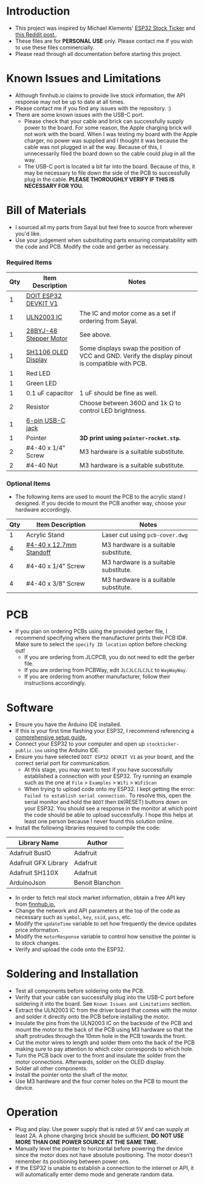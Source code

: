 # Introduction
* This project was inspired by Michael Klements' [ESP32 Stock Ticker](https://www.the-diy-life.com/bitcoin-ticker-using-an-esp32-and-oled-display/) and [this Reddit post.](https://www.reddit.com/r/wallstreetbets/comments/lfkprt/finished_my_diy_project_just_in_time_for_gme_to/?rdt=59493).
* These files are for **PERSONAL USE** only. Please contact me if you wish to use these files commercially.
* Please read through all documentation before starting this project.

# Known Issues and Limitations
* Although finnhub.io claims to provide live stock information, the API response may not be up to date at all times.
* Please contact me if you find any issues with the repository. :)
* There are some known issues with the USB-C port. 
  * Please check that your cable and brick can successfully supply power to the board. For some reason, the Apple charging brick will not work with the board. When I was testing my board with the Apple charger, no power was supplied and I thought it was because the cable was not plugged in all the way. Because of this, I unnecessarily filed the board down so the cable could plug in all the way.
  * The USB-C port is located a bit far into the board. Because of this, it may be necessary to file down the side of the PCB to successfully plug in the cable. **PLEASE THOROUGHLY VERIFY IF THIS IS NECESSARY FOR YOU.**
  
# Bill of Materials
* I sourced all my parts from Sayal but feel free to source from wherever you'd like.
* Use your judgement when substituting parts ensuring compatability with the code and PCB. Modify the code and gerber as necessary.

### Required Items
Qty | Item Description | Notes |
--- | --- | --- |
1 | [DOIT ESP32 DEVKIT V1](https://shop.sayal.com/products/1815-ha1?_pos=1&_sid=3067e8a6e&_ss=r)  |  |
1 | [ULN2003 IC](https://shop.sayal.com/products/1814-lc1?_pos=3&_sid=53d498842&_ss=r) | The IC and motor come as a set if ordering from Sayal. | 
1 | [28BYJ-48 Stepper Motor](https://shop.sayal.com/products/1814-lc1?_pos=3&_sid=53d498842&_ss=r) | See above. |
1 | [SH1106 OLED Display](https://shop.sayal.com/products/1814-fa1?_pos=1&_sid=ff4679778&_ss=r) | Some displays swap the position of VCC and GND. Verify the display pinout is compatible with PCB.|
1 | Red LED |  |
1 | Green LED |  |
1 | 0.1 uF capacitor | 1 uF should be fine as well. |
2 | Resistor | Choose between 360Ω and 1k Ω to control LED brightness. |
1 | [6-pin USB-C jack](https://shop.sayal.com/products/amtc-1154?_pos=3&_sid=0e93b7e13&_ss=r) |  |
1 | Pointer | **3D print using `pointer-rocket.stp`.** |
2 | #4-40 x 1/4" Screw | M3 hardware is a suitable substitute. |
2 | #4-40 Nut | M3 hardware is a suitable substitute. |

### Optional Items
* The following items are used to mount the PCB to the acrylic stand I designed. If you decide to mount the PCB another way, choose your hardware accordingly.

Qty | Item Description | Notes |
--- | --- | --- |
1 | Acrylic Stand | Laser cut using `pcb-cover.dwg` |
4 | [#4-40 x 12.7mm Standoff](https://shop.sayal.com/products/krc-164-2?_pos=8&_sid=6d0b828ae&_ss=r)| M3 hardware is a suitable substitute. |
4 | #4-40 x 1/4" Screw | M3 hardware is a suitable substitute. |
4 | #4-40 x 3/8" Screw | M3 hardware is a suitable substitute. |

# PCB
* If you plan on ordering PCBs using the provided gerber file, I recommend specifying where the manufacturer prints their PCB ID#. Make sure to select the `specify ID location` option before checking out!
  * If you are ordering from JLCPCB, you do not need to edit the gerber file.
  * If you are ordering from PCBWay, edit `JLCJLCJLCJLC` to `WayWayWay`.
  * If you are ordering from another manufacturer, follow their instructions accordingly.

# Software
* Ensure you have the Arduino IDE installed.
* If this is your first time flashing your ESP32, I recommend referencing a [comprehensive setup guide.](https://randomnerdtutorials.com/installing-the-esp32-board-in-arduino-ide-windows-instructions/)
* Connect your ESP32 to your computer and open up `stockticker-public.ino` using the Arduino IDE.
* Ensure you have selected `DOIT ESP32 DEVKIT V1` as your board, and the correct serial port for communication.
  * At this stage, you may want to test if you have successfully established a connection with your ESP32. Try running an example such as the one at `File` > `Examples` > `Wifi` > `WiFiScan`
  * When trying to upload code onto my ESP32. I kept getting the error: `Failed to establish serial connection.` To resolve this, open the serial monitor and hold the `BOOT` then `EN`(RESET) buttons down on your ESP32. You should see a response in the monitor at which point the code should be able to upload successfully. I hope this helps at least one person because I never found this solution online.
* Install the following libraries required to compile the code:

Library Name | Author |
--- | --- |
Adafruit BusIO | Adafruit |
Adafruit GFX Library | Adafruit |
Adafruit SH110X | Adafruit | 
ArduinoJson | Benoit Blanchon |

* In order to fetch real stock market information, obtain a free API key from [finnhub.io.](https://finnhub.io/)
* Change the network and API parameters at the top of the code as necessary such as `symbol`, `key`, `ssid`, `pass`, etc.
* Modify the `updateTime` variable to set how frequently the device updates price information.
* Modify the `motorResponse` variable to control how sensitive the pointer is to stock changes.
* Verify and upload the code onto the ESP32.

# Soldering and Installation
* Test all components before soldering onto the PCB.
* Verify that your cable can successfully plug into the USB-C port before soldering it into the board. See `Known Issues and Limitations` section.
* Extract the ULN2003 IC from the driver board that comes with the motor and solder it directly onto the PCB before installing the motor.
* Insulate the pins from the ULN2003 IC on the backside of the PCB and mount the motor to the back of the PCB using M3 hardware so that the shaft protrudes through the 10mm hole in the PCB towards the front.
* Cut the motor wires to length and solder them onto the back of the PCB making sure to pay attention to which color corresponds to which hole.
* Turn the PCB back over to the front and insulate the solder from the motor connections. Afterwards, solder on the OLED display.
* Solder all other components.
* Install the pointer onto the shaft of the motor.
* Use M3 hardware and the four corner holes on the PCB to mount the device.

# Operation
* Plug and play. Use power supply that is rated at 5V and can supply at least 2A. A phone charging brick should be sufficient. **DO NOT USE MORE THAN ONE POWER SOURCE AT THE SAME TIME.**
* Manually level the pointer to horizontal before powering the device since the motor does not have absolute positioning. The motor doesn’t remember its positioning between power ons.
* If the ESP32 is unable to establish a connection to the internet or API, it will automatically enter demo mode and generate random data.
  
  
   

